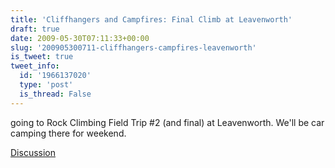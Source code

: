 ```yaml
---
title: 'Cliffhangers and Campfires: Final Climb at Leavenworth'
draft: true
date: 2009-05-30T07:11:33+00:00
slug: '200905300711-cliffhangers-campfires-leavenworth'
is_tweet: true
tweet_info:
  id: '1966137020'
  type: 'post'
  is_thread: False
---
```




going to Rock Climbing Field Trip #2 (and final) at Leavenworth. We'll be car camping there for weekend.

[Discussion](https://x.com/sytelus/status/1966137020)
